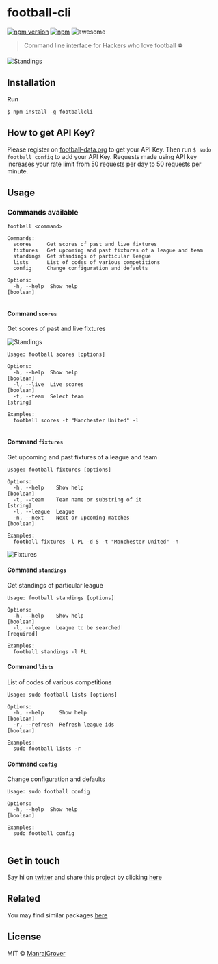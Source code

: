 # football-cli
[![npm version](https://badge.fury.io/js/footballcli.svg)](https://www.npmjs.com/package/footballcli) [![npm](https://img.shields.io/npm/dt/footballcli.svg?maxAge=2592000?style=flat-square)](https://www.npmjs.com/package/footballcli) ![awesome](https://img.shields.io/badge/awesome-yes-green.svg)
> Command line interface for Hackers who love football ⚽

![Standings](https://raw.githubusercontent.com/ManrajGrover/football-cli/master/assets/football-standings.gif)

## Installation

**Run**

```
$ npm install -g footballcli
```

## How to get API Key?

Please register on [football-data.org](http://api.football-data.org/register) to get your API Key. Then run `$ sudo football config` to add your API Key. Requests made using API key increases your rate limit from 50 requests per day to 50 requests per minute.

## Usage

### Commands available

```
football <command>

Commands:
  scores     Get scores of past and live fixtures
  fixtures   Get upcoming and past fixtures of a league and team
  standings  Get standings of particular league
  lists      List of codes of various competitions
  config     Change configuration and defaults

Options:
  -h, --help  Show help                                          [boolean]
  
```

#### Command `scores`
Get scores of past and live fixtures

![Standings](https://raw.githubusercontent.com/ManrajGrover/football-cli/master/assets/football-livescores.gif)

```
Usage: football scores [options]

Options:
  -h, --help  Show help                                          [boolean]
  -l, --live  Live scores                                        [boolean]
  -t, --team  Select team                                        [string]

Examples:
  football scores -t "Manchester United" -l
  
```

#### Command `fixtures`
Get upcoming and past fixtures of a league and team

```
Usage: football fixtures [options]

Options:
  -h, --help    Show help                                         [boolean]
  -t, --team    Team name or substring of it                      [string]
  -l, --league  League
  -n, --next    Next or upcoming matches                          [boolean]

Examples:
  football fixtures -l PL -d 5 -t "Manchester United" -n

```

![Fixtures](https://raw.githubusercontent.com/ManrajGrover/football-cli/master/assets/football-fixtures.gif)

#### Command `standings`
Get standings of particular league

```
Usage: football standings [options]

Options:
  -h, --help    Show help                                         [boolean]
  -l, --league  League to be searched                             [required]

Examples:
  football standings -l PL

```

#### Command `lists`
List of codes of various competitions

```
Usage: sudo football lists [options]

Options:
  -h, --help     Show help                                        [boolean]
  -r, --refresh  Refresh league ids                               [boolean]

Examples:
  sudo football lists -r

```

#### Command `config`
Change configuration and defaults

```
Usage: sudo football config

Options:
  -h, --help  Show help                                           [boolean]

Examples:
  sudo football config
  
```

## Get in touch

Say hi on [twitter](https://twitter.com/manrajsgrover) and share this project by clicking [here](https://twitter.com/home?status=Checkout%20command%20line%20tool%20for%20checking%20live%20%23scores,%20%23fixtures%20and%20more%20on%20%23Github%20by%20%40manrajsgrover%20%23cli%20https%3A//github.com/ManrajGrover/football-cli)

## Related
You may find similar packages [here](http://api.football-data.org/libraries)

## License

MIT © [ManrajGrover](https://github.com/ManrajGrover)
